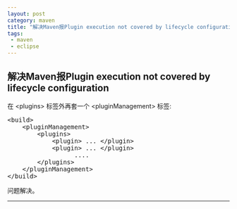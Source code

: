 ```yaml
---
layout: post
category: maven
title: "解决Maven报Plugin execution not covered by lifecycle configuration"
tags: 
 - maven
 - eclipse
---
```


## 解决Maven报Plugin execution not covered by lifecycle configuration 

在 &lt;plugins&gt; 标签外再套一个 &lt;pluginManagement&gt; 标签:
<pre class="brush:xml">
&lt;build&gt;
    &lt;pluginManagement&gt;
        &lt;plugins&gt;
            &lt;plugin&gt; ... &lt;/plugin&gt;
            &lt;plugin&gt; ... &lt;/plugin&gt;
                  ....
        &lt;/plugins&gt;
    &lt;/pluginManagement&gt;
&lt;/build&gt;
</pre>

问题解决。

----